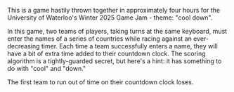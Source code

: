 This is a game hastily thrown together in approximately four hours for the University of Waterloo's Winter 2025 Game Jam - theme: "cool down". 

In this game, two teams of players, taking turns at the same keyboard, must enter the names of a series of countries while racing against an ever-decreasing timer. Each time a team successfully enters a name, they will have a bit of extra time added to their countdown clock. The scoring algorithm is a tightly-guarded secret, but here's a hint: it has something to do with "cool" and "down."

The first team to run out of time on their countdown clock loses.
